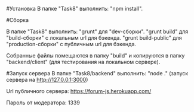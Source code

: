 #Установка
В папке "Task8" выполнить: "npm install".

#Сборка

В папке "Task8" выполнить: 
  "grunt" для "dev-сборки".
  "grunt build" для "build-сборки" с локальным url для бэкенда.
  "grunt build-public" для "production-сборки" с публичным url для бэкенда.

Собранные файлы помещаются в папку "build" и копируются в папку "backend/client" (для тестирования на локальном сервере).

#Запуск сервера
В папке "Task8/backend" выполнить: "node ." (запуск сервера на http://127.0.0.1:3000)

Url публичного сервера: https://forum-js.herokuapp.com/

Пароль от модератора: 1339
